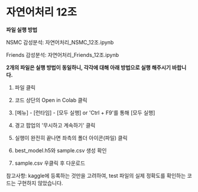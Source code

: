 # 자연어처리 12조

**파일 실행 방법**

NSMC 감성분석: 자연어처리_NSMC_12조.ipynb

Friends 감성분석: 자연어처리_Friends_12조.ipynb

**2개의 파일은 실행 방법이 동일하니, 각각에 대해 아래 방법으로 실행 해주시기 바랍니다.**

1. 파일 클릭

2. 코드 상단의 Open in Colab 클릭

3. [메뉴] - [런타임] - [모두 실행] or 'Ctrl + F9'를 통해 [모두 실행]

4. 경고 팝업의 '무시하고 계속하기' 클릭

5. 실행이 완전히 끝나면 좌측의 폴더 아이콘(파일) 클릭

6. best_model.h5와 sample.csv 생성 확인

7. sample.csv 우클릭 후 다운로드

참고사항: kaggle에 등록하는 것만을 고려하여, test 파일의 실제 정확도를 확인하는 코드는 구현하지 않았습니다.
